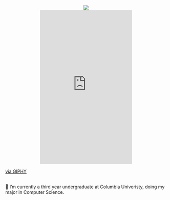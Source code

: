 
<p align="center">
  <img src="https://capsule-render.vercel.app/api?text=Hi%20There👋%I%20am%20Sumya👸&fontSize=40&animation=fadeIn&type=waving&color=gradient&height=100" />
 <br> 
  <iframe src="https://giphy.com/embed/fJ1xbyUH5BV5u" width="288" height="480" frameBorder="0" class="giphy-embed" allowFullScreen></iframe><p><a href="https://giphy.com/gifs/anime-girl-cute-fJ1xbyUH5BV5u">via GIPHY</a></p>
  <br>
  🔭 I’m currently a third year undergraduate at Columbia Univeristy, doing my major in Computer Science.
</p>
<!-- - 🌱 I’m currently learning ...
- 👯 I’m looking to collaborate on ...
- 🤔 I’m looking for help with ...
- 💬 Ask me about ...
- 📫 How to reach me: ...
- 😄 Pronouns: ...
- ⚡ Fun fact: ...
-->

